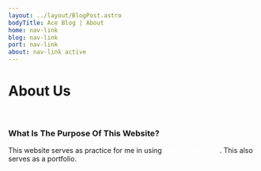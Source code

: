 ```yaml
---
layout: ../layout/BlogPost.astro
bodyTitle: Ace Blog | About
home: nav-link
blog: nav-link
port: nav-link
about: nav-link active
---
```

<h1 class="text-center">About Us</h1>
<br>

### What Is The Purpose Of This Website?

This website serves as practice for me in using <a href="https://astro.build/" style="text-decoration: none; color: white;">Astro Framework</a>. This also serves as a portfolio.